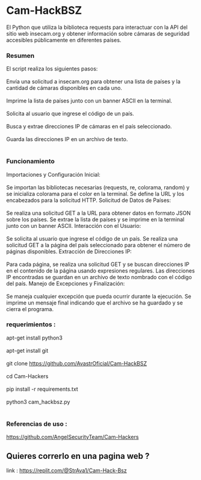 # Cam-HackBSZ
El Python que utiliza la biblioteca requests para interactuar con la API del sitio web insecam.org y obtener información sobre cámaras de seguridad accesibles públicamente en diferentes países.

### Resumen
El script realiza los siguientes pasos:
<br></br>
Envía una solicitud a insecam.org para obtener una lista de países y la cantidad de cámaras disponibles en cada uno.
<br></br>
Imprime la lista de países junto con un banner ASCII en la terminal.
<br></br>
Solicita al usuario que ingrese el código de un país.
<br></br>
Busca y extrae direcciones IP de cámaras en el país seleccionado.
<br></br>
Guarda las direcciones IP en un archivo de texto.
<br></br>
### Funcionamiento
Importaciones y Configuración Inicial:
<br></br>
Se importan las bibliotecas necesarias (requests, re, colorama, random) y se inicializa colorama para el color en la terminal.
Se define la URL y los encabezados para la solicitud HTTP.
Solicitud de Datos de Países:
<br></br>
Se realiza una solicitud GET a la URL para obtener datos en formato JSON sobre los países.
Se extrae la lista de países y se imprime en la terminal junto con un banner ASCII.
Interacción con el Usuario:
<br></br>
Se solicita al usuario que ingrese el código de un país.
Se realiza una solicitud GET a la página del país seleccionado para obtener el número de páginas disponibles.
Extracción de Direcciones IP:
<br></br>
Para cada página, se realiza una solicitud GET y se buscan direcciones IP en el contenido de la página usando expresiones regulares.
Las direcciones IP encontradas se guardan en un archivo de texto nombrado con el código del país.
Manejo de Excepciones y Finalización:
<br></br>
Se maneja cualquier excepción que pueda ocurrir durante la ejecución.
Se imprime un mensaje final indicando que el archivo se ha guardado y se cierra el programa.

### requerimientos :
apt-get install python3
<br></br>
apt-get install git
<br></br>
git clone https://github.com/AvastrOficial/Cam-HackBSZ
<br></br>
cd Cam-Hackers
<br></br>
pip install -r requirements.txt
<br></br>
python3 cam_hackbsz.py
<br></br>
### Referencias de uso :
https://github.com/AngelSecurityTeam/Cam-Hackers

## Quieres correrlo en una pagina web ?
link : https://replit.com/@StrAva1/Cam-Hack-Bsz
